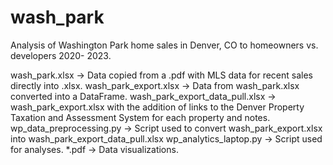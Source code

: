# wash_park
Analysis of Washington Park home sales in Denver, CO to homeowners vs. developers 2020- 2023.

wash_park.xlsx -> Data copied from a .pdf with MLS data for recent sales directly into .xlsx. 
wash_park_export.xlsx -> Data from wash_park.xlsx converted into a DataFrame. 
wash_park_export_data_pull.xlsx -> wash_park_export.xlsx with the addition of links to the Denver Property Taxation and Assessment System 
for each property and notes. 
wp_data_preprocessing.py -> Script used to convert wash_park_export.xlsx into wash_park_export_data_pull.xlsx
wp_analytics_laptop.py -> Script used for analyses. 
*.pdf -> Data visualizations. 
